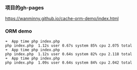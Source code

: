 

### 项目的gh-pages

https://wanminny.github.io/cache-orm-demo/index.html


### ORM demo

```
➜  App time php index.php
php index.php  1.12s user 0.67s system 85% cpu 2.075 total
➜  App time php index.php
php index.php  1.12s user 0.64s system 82% cpu 2.118 total
➜  App time php index.php
php index.php  1.09s user 0.64s system 84% cpu 2.042 total
```

